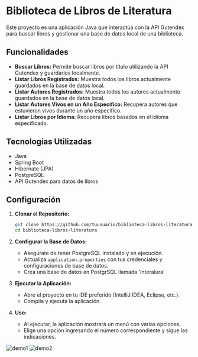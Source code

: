 
# Biblioteca de Libros de Literatura

Este proyecto es una aplicación Java que interactúa con la API Gutendex para buscar libros y gestionar una base de datos local de una biblioteca.

## Funcionalidades

- **Buscar Libros:** Permite buscar libros por título utilizando la API Gutendex y guardarlos localmente.
- **Listar Libros Registrados:** Muestra todos los libros actualmente guardados en la base de datos local.
- **Listar Autores Registrados:** Muestra todos los autores actualmente guardados en la base de datos local.
- **Listar Autores Vivos en un Año Específico:** Recupera autores que estuvieron vivos durante un año específico.
- **Listar Libros por Idioma:** Recupera libros basados en el idioma especificado.

## Tecnologías Utilizadas

- Java
- Spring Boot
- Hibernate (JPA)
- PostgreSQL 
- API Gutendex para datos de libros

## Configuración

1. **Clonar el Repositorio:**
   ```bash
   git clone https://github.com/tuusuario/biblioteca-libros-literatura.git
   cd biblioteca-libros-literatura
   ```

2. **Configurar la Base de Datos:**
   - Asegúrate de tener PostgreSQL instalado y en ejecución.
   - Actualiza `application.properties` con tus credenciales y configuraciones de base de datos.
   - Crea una base de datos en PostgrSQL llamada 'interalura'

3. **Ejecutar la Aplicación:**
   - Abre el proyecto en tu IDE preferido (IntelliJ IDEA, Eclipse, etc.).
   - Compila y ejecuta la aplicación.

4. **Uso:**
   - Al ejecutar, la aplicación mostrará un menú con varias opciones.
   - Elige una opción ingresando el número correspondiente y sigue las indicaciones.

![demo1](https://drive.google.com/file/d/1gsmCVsbffV7WgF5yB8DlYiYDH33nsdOE/view?usp=sharing)
![demo2](https://drive.google.com/file/d/1yL3gw0Zgayx8xCfgvYHZs9Znv-HGA_33/view?usp=sharing)  


